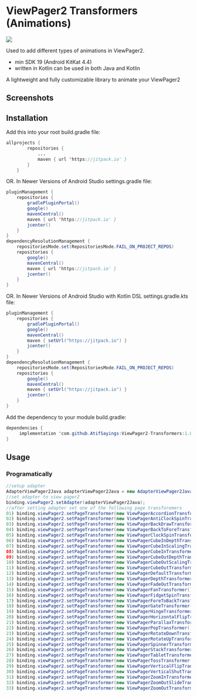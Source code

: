# ViewPager2 Transformers (Animations)
[![](https://jitpack.io/v/AtifSayings/ViewPager2-Transformers.svg)](https://jitpack.io/#AtifSayings/ViewPager2-Transformers)

Used to add different types of animations in ViewPager2.
* min SDK 19 (Android KitKat 4.4)
* written in Kotlin can be used in both Java and Kotlin

A lightweight and fully customizable library to animate your ViewPager2

## Screenshots
<!--<div align="center">
    <img src="https://github.com/mohammadatif/CircularImageView/blob/master/screenshots/screen1.png" width="300px"</img> 
    <img src="https://github.com/mohammadatif/CircularImageView/blob/master/screenshots/screen2.png" width="300px"</img> 
</div>-->

## Installation

Add this into your root build.gradle file:

```java
allprojects {
		repositories {
			...
			maven { url 'https://jitpack.io' }
		}
	}
```

OR. In Newer Versions of Android Studio  settings.gradle file:

```java
pluginManagement {
    repositories {
        gradlePluginPortal()
        google()
        mavenCentral()
        maven { url 'https://jitpack.io' }
        jcenter()
    }
}
dependencyResolutionManagement {
    repositoriesMode.set(RepositoriesMode.FAIL_ON_PROJECT_REPOS)
    repositories {
        google()
        mavenCentral()
        maven { url 'https://jitpack.io' }
        jcenter()
    }
}
```

OR. In Newer Versions of Android Studio with Kotlin DSL settings.gradle.kts file:

```java
pluginManagement {
    repositories {
        gradlePluginPortal()
        google()
        mavenCentral()
        maven { setUrl("https://jitpack.io") }
        jcenter()
    }
}
dependencyResolutionManagement {
    repositoriesMode.set(RepositoriesMode.FAIL_ON_PROJECT_REPOS)
    repositories {
        google()
        mavenCentral()
        maven { setUrl("https://jitpack.io") }
        jcenter()
    }
}
```

Add the dependency to your module build.gradle:
```java
dependencies {
     implementation 'com.github.AtifSayings:ViewPager2-Transformers:1.0.1'
}
```
## Usage
### Programatically
```java
//setup adapter
AdapterViewPager2Java adapterViewPager2Java = new AdapterViewPager2Java(this, viewPager2JavaArrayList);
//set adapter to view pager2
binding.viewPager2.setAdapter(adapterViewPager2Java);
//after setting adapter set one of the following page transforemers
01) binding.viewPager2.setPageTransformer(new ViewPagerAccordionTransformer());
02) binding.viewPager2.setPageTransformer(new ViewPagerAntiClockSpinTransformer());
03) binding.viewPager2.setPageTransformer(new ViewPagerBackDrawTransformer());
04) binding.viewPager2.setPageTransformer(new ViewPagerBackToForeTransformer());
05) binding.viewPager2.setPageTransformer(new ViewPagerClockSpinTransformer());
06) binding.viewPager2.setPageTransformer(new ViewPagerCubeInDepthTransformer());
07) binding.viewPager2.setPageTransformer(new ViewPagerCubeInScalingTransformer());
08) binding.viewPager2.setPageTransformer(new ViewPagerCubeInTransformer());
09) binding.viewPager2.setPageTransformer(new ViewPagerCubeOutDepthTransformer());
10) binding.viewPager2.setPageTransformer(new ViewPagerCubeOutScalingTransformer());
11) binding.viewPager2.setPageTransformer(new ViewPagerCubeOutTransformer());
12) binding.viewPager2.setPageTransformer(new ViewPagerDefaultTransformer());
13) binding.viewPager2.setPageTransformer(new ViewPagerDepthTransformer());
14) binding.viewPager2.setPageTransformer(new ViewPagerFadeOutTransformer());
15) binding.viewPager2.setPageTransformer(new ViewPagerFanTransformer());
16) binding.viewPager2.setPageTransformer(new ViewPagerFidgetSpinTransformer());
17) binding.viewPager2.setPageTransformer(new ViewPagerForeToBackTransformer());
18) binding.viewPager2.setPageTransformer(new ViewPagerGateTransformer());
19) binding.viewPager2.setPageTransformer(new ViewPagerHingeTransformer());
20) binding.viewPager2.setPageTransformer(new ViewPagerHorizontalFlipTransformer());
21) binding.viewPager2.setPageTransformer(new ViewPagerParallaxTransformer());
22) binding.viewPager2.setPageTransformer(new ViewPagerPopTransformer());
23) binding.viewPager2.setPageTransformer(new ViewPagerRotateDownTransformer());
24) binding.viewPager2.setPageTransformer(new ViewPagerRotateUpTransformer());
25) binding.viewPager2.setPageTransformer(new ViewPagerSpinnerTransformer());
26) binding.viewPager2.setPageTransformer(new ViewPagerStackTransformer());
27) binding.viewPager2.setPageTransformer(new ViewPagerTabletTransformer());
28) binding.viewPager2.setPageTransformer(new ViewPagerTossTransformer());
29) binding.viewPager2.setPageTransformer(new ViewPagerVerticalFlipTransformer());
30) binding.viewPager2.setPageTransformer(new ViewPagerVerticalShutTransformer());
31) binding.viewPager2.setPageTransformer(new ViewPagerZoomInTransformer());
32) binding.viewPager2.setPageTransformer(new ViewPagerZoomOutSlideTransformer());
33) binding.viewPager2.setPageTransformer(new ViewPagerZoomOutTransformer());
```

